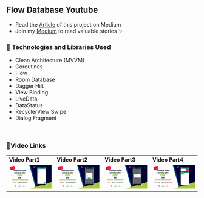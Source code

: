 ## Flow Database Youtube

- Read the [Article](https://androidgeek.co/how-to-use-flow-with-room-database-complete-guide-part1-fd7fa0a5b2c1) of this project on Medium
- Join my [Medium](https://medium.com/@ezatpanah/membership) to read valuable stories ✨

### 📱 Technologies and Libraries Used 
* Clean Architecture (MVVM)
* Coroutines
* Flow
* Room Database
* Dagger Hilt
* View Binding
* LiveData
* DataStatus
* RecyclerView Swipe
* Dialog Fragment

<br>

### 📱Video Links

|||||
|--|--|--|--|
|**Video Part1**|**Video Part2**|**Video Part3**|**Video Part4**|
|<a href="https://www.youtube.com/watch?v=pYnL3yXYhQY" target="_blank"><img width="200" alt="Ezatpanah Flow-Database-Youtube" src="flow-database-Cover1.jpg"></a>|<a href="https://www.youtube.com/watch?v=-lC5pjFUg8Y" target="_blank"><img width="200" alt="Ezatpanah Flow-Database-Youtube" src="flow-database-Cover2.jpg"></a>|<a href="https://youtu.be/4bCRLXAIaOU" target="_blank"><img width="200" alt="Ezatpanah Flow-Database-Youtube" src="flow-database-Cover3.jpg"></a>|<a href="" target="_blank"><img width="200" alt="Ezatpanah Flow-Database-Youtube" src="flow-database-Cover4.jpg"></a>|

<br>




